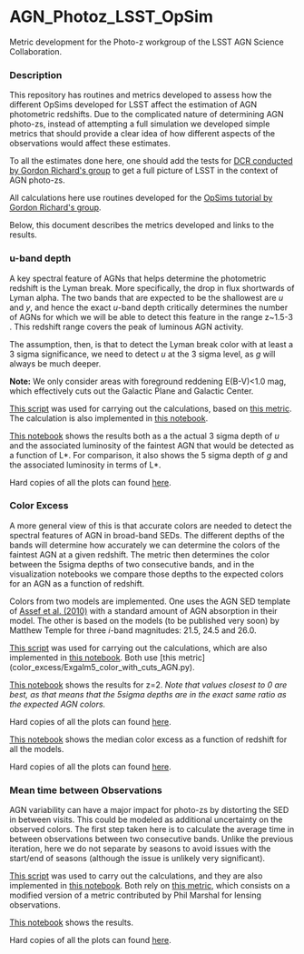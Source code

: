 # AGN_Photoz_LSST_OpSim
Metric development for the Photo-z workgroup of the LSST AGN Science Collaboration.

### Description

This repository has routines and metrics developed to assess how the different OpSims developed for LSST affect the estimation of AGN photometric redshifts. Due to the complicated nature of determining AGN photo-zs, instead of attempting a full simulation we developed simple metrics that should provide a clear idea of how different aspects of the observations would affect these estimates.

To all the estimates done here, one should add the tests for [DCR conducted by Gordon Richard's group](https://github.com/RichardsGroup/LSST_DCR) to get a full picture of LSST in the context of AGN photo-zs.

All calculations here use routines developed for the [OpSims tutorial by Gordon Richard's group](https://github.com/RichardsGroup/LSST_OpSim).

Below, this document describes the metrics developed and links to the results.

### u-band depth

A key spectral feature of AGNs that helps determine the photometric redshift is the Lyman break. More specifically, the drop in flux shortwards of Lyman alpha. The two bands that are expected to be the shallowest are *u* and *y*, and hence the exact *u*-band depth critically determines the number of AGNs for which we will be able to detect this feature in the range z~1.5-3 . This redshift range covers the peak of luminous AGN activity.

The assumption, then, is that to detect the Lyman break color with at least a 3 sigma significance, we need to detect *u* at the 3 sigma level, as *g* will always be much deeper.

**Note:** We only consider areas with foreground reddening E(B-V)<1.0 mag, which effectively cuts out the Galactic Plane and Galactic Center.

[This script](Script_Lstar_depth_NSIDE64.py) was used for carrying out the calculations, based on [this metric](uband_depth/ExgalM5_with_cuts_AGN.py). The calculation is also implemented in [this notebook](uband_depth/Lstar_depth_dust.ipynb).

[This notebook](uband_depth/Visualize_Lstar_depth_Current_OpSims.ipynb) shows the results both as a the actual 3 sigma depth of *u* and the associated luminosity of the faintest AGN that would be detected as a function of L*. For comparison, it also shows the 5 sigma depth of *g* and the associated luminosity in terms of L*.

Hard copies of all the plots can found [here](uband_depth/plots_current_opsims_64/).

### Color Excess

A more general view of this is that accurate colors are needed to detect the spectral features of AGN in broad-band SEDs. The different depths of the bands will determine how accurately we can determine the colors of the faintest AGN at a given redshift. The metric then determines the color between the 5sigma depths of two consecutive bands, and in the visualization notebooks we compare those depths to the expected colors for an AGN as a function of redshift.

Colors from two models are implemented. One uses the AGN SED template of [Assef et al. (2010)](https://ui.adsabs.harvard.edu/abs/2010ApJ...713..970A/abstract) with a standard amount of AGN absorption in their model. The other is based on the models (to be published very soon) by Matthew Temple for three *i*-band magnitudes: 21.5, 24.5 and 26.0.

[This script](color_excess/script_Color_Excess_NSIDE_64.py) was used for carrying out the calculations, which are also implemented in [this notebook](color_excess/Color_Excess.ipynb). Both use [this metric] (color_excess/Exgalm5_color_with_cuts_AGN.py).

[This notebook](color_excess/Visualize_Color_Excess_Current_OpSims.ipynb) shows the results for z=2. *Note that values closest to 0 are best, as that means that the 5sigma depths are in the exact same ratio as the expected AGN colors.*

Hard copies of all the plots can found [here](color_excess/plots_current_opsims_64/).

[This notebook](color_excess/Redshift_Color_Excess_Current_OpSims.ipynb) shows the median color excess as a function of redshift for all the models.

Hard copies of all the plots can found [here](color_excess/redshift_plots_current_opsims_64/).

### Mean time between Observations

AGN variability can have a major impact for photo-zs by distorting the SED in between visits. This could be modeled as additional uncertainty on the observed colors. The first step taken here is to calculate the average time in between observations between two consecutive bands. Unlike the previous iteration, here we do not separate by seasons to avoid issues with the start/end of seasons (although the issue is unlikely very significant).

[This script](mean_time_between_obs/Script_Mean_Night_Separation.py) was used to carry out the calculations, and they are also implemented in [this notebook](mean_time_between_obs/Mean_Night_Separation.ipynb). Both rely on [this metric](mean_time_between_obs/MeanNightFilterSeparationMetric.py), which consists on a modified version of a metric contributed by Phil Marshal for lensing observations.

[This notebook](mean_time_between_obs/Visualize_Mean_Night_Separation_Current_OpSims.ipynb) shows the results.

Hard copies of all the plots can found [here](mean_time_between_obs/plots_current_opsims_64/).
